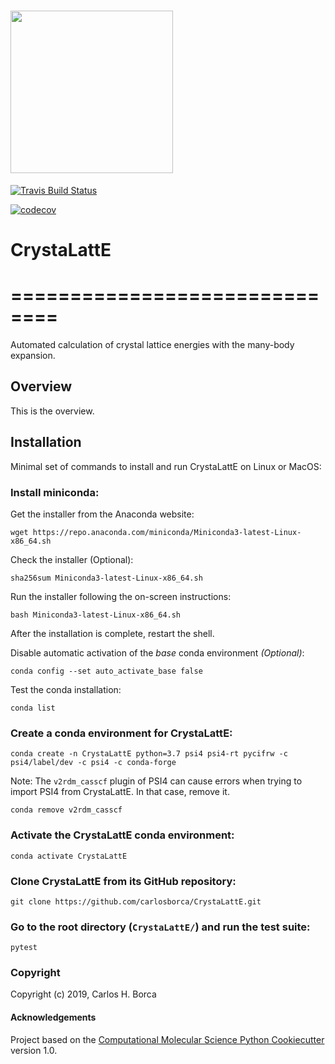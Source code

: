 # <img src="https://github.com/carlosborca/CrystaLattE/blob/master/media/logo/Logo.png" height=260>

[//]: # (Badges)
[![Travis Build Status](https://travis-ci.org/carlosborca/CrystaLattE.png)](https://travis-ci.org/carlosborca/CrystaLattE)
<!-- [![AppVeyor Build status](https://ci.appveyor.com/api/projects/status/REPLACE_WITH_APPVEYOR_LINK/branch/master?svg=true)](https://ci.appveyor.com/project/REPLACE_WITH_OWNER_ACCOUNT/CrystaLattE/branch/master) -->
[![codecov](https://codecov.io/gh/carlosborca/CrystaLattE/branch/master/graph/badge.svg)](https://codecov.io/gh/carlosborca/CrystaLattE/branch/master)

# CrystaLattE
# ==============================

Automated calculation of crystal lattice energies with the many-body expansion.

## Overview

This is the overview.

## Installation

Minimal set of commands to install and run CrystaLattE on Linux or MacOS:

### Install miniconda:

Get the installer from the Anaconda website:

```wget https://repo.anaconda.com/miniconda/Miniconda3-latest-Linux-x86_64.sh```

Check the installer (Optional):

```sha256sum Miniconda3-latest-Linux-x86_64.sh```

Run the installer following the on-screen instructions:

```bash Miniconda3-latest-Linux-x86_64.sh```

After the installation is complete, restart the shell.

Disable automatic activation of the _base_ conda environment _(Optional)_:

```conda config --set auto_activate_base false```

Test the conda installation:

```conda list```

### Create a conda environment for CrystaLattE:

```conda create -n CrystaLattE python=3.7 psi4 psi4-rt pycifrw -c psi4/label/dev -c psi4 -c conda-forge```

Note: The `v2rdm_casscf` plugin of PSI4 can cause errors when trying to import PSI4 from CrystaLattE. In that case, remove it.

```conda remove v2rdm_casscf```

### Activate the CrystaLattE conda environment:

```conda activate CrystaLattE```

### Clone CrystaLattE from its GitHub repository:

```git clone https://github.com/carlosborca/CrystaLattE.git```

### Go to the root directory (`CrystaLattE/`) and run the test suite:

```pytest```



### Copyright

Copyright (c) 2019, Carlos H. Borca


#### Acknowledgements
 
Project based on the 
[Computational Molecular Science Python Cookiecutter](https://github.com/molssi/cookiecutter-cms) version 1.0.
